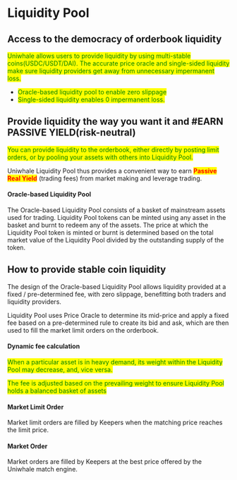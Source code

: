 # Liquidity Pool

## Access to **the democracy of orderbook liquidity**&#x20;

<mark style="color:green;">Uniwhale allows users to provide liquidity by using multi-stable coins(USDC/USDT/DAI). The accurate price oracle and single-sided liquidity make sure liquidity providers get away from unnecessary impermanent loss.</mark>

* <mark style="color:green;">Oracle-based liquidity pool to enable zero slippage</mark>&#x20;
* <mark style="color:green;">Single-sided liquidity enables 0 impermanent loss.</mark>

## Provide liquidity the way you want it and #EARN PASSIVE YIELD(risk-neutral)

<mark style="color:green;">You can provide liquidity to the orderbook, either directly by posting limit orders, or by pooling your assets with others into Liquidity Pool.</mark>

Uniwhale Liquidity Pool thus provides a convenient way to earn <mark style="color:red;">**Passive Real Yield**</mark> (trading fees) from market making and leverage trading.

#### Oracle-based Liquidity Pool&#x20;

The Oracle-based Liquidity Pool consists of a basket of mainstream assets used for trading. Liquidity Pool tokens can be minted using any asset in the basket and burnt to redeem any of the assets. The price at which the Liquidity Pool token is minted or burnt is determined based on the total market value of the Liquidity Pool divided by the outstanding supply of the token.

## How to provide stable coin liquidity

The design of the Oracle-based Liquidity Pool allows liquidity provided at a fixed / pre-determined fee, with zero slippage, benefitting both traders and liquidity providers.

Liquidity Pool uses Price Oracle to determine its mid-price and apply a fixed fee based on a pre-determined rule to create its bid and ask, which are then used to fill the market limit orders on the orderbook.

####

#### Dynamic fee calculation

<mark style="color:green;">When a particular asset is in heavy demand, its weight within the Liquidity Pool may decrease, and, vice versa.</mark>

<mark style="color:green;">The fee is adjusted based on the prevailing weight to ensure Liquidity Pool holds a balanced basket of assets</mark>

#### Market Limit Order

Market limit orders are filled by Keepers when the matching price reaches the limit price.

#### Market Order

Market orders are filled by Keepers at the best price offered by the Uniwhale match engine.
